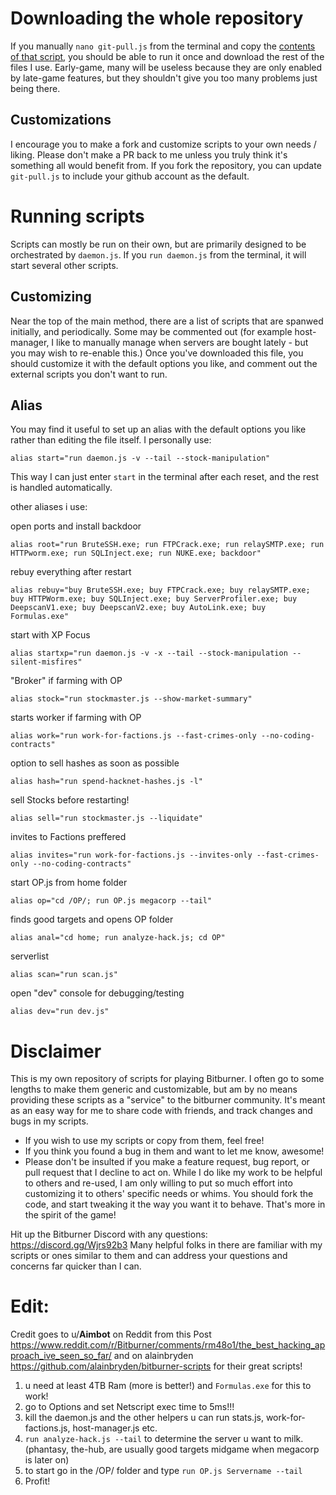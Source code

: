 # Downloading the whole repository

If you manually `nano git-pull.js` from the terminal and copy the [contents of that script](https://raw.githubusercontent.com/alainbryden/bitburner-scripts/main/git-pull.js), you should be able to run it once and download the rest of the files I use. Early-game, many will be useless because they are only enabled by late-game features, but they shouldn't give you too many problems just being there.

## Customizations

I encourage you to make a fork and customize scripts to your own needs / liking. Please don't make a PR back to me unless you truly think it's something all would benefit from. If you fork the repository, you can update `git-pull.js` to include your github account as the default.

# Running scripts

Scripts can mostly be run on their own, but are primarily designed to be orchestrated by `daemon.js`. If you `run daemon.js` from the terminal, it will start several other scripts.

## Customizing
Near the top of the main method, there are a list of scripts that are spanwed initially, and periodically. Some may be commented out (for example host-manager, I like to manually manage when servers are bought lately - but you may wish to re-enable this.) Once you've downloaded this file, you should customize it with the default options you like, and comment out the external scripts you don't want to run.

## Alias

You may find it useful to set up an alias with the default options you like rather than editing the file itself. I personally use:

`alias start="run daemon.js -v --tail --stock-manipulation"`

This way I can just enter `start` in the terminal after each reset, and the rest is handled automatically.

other aliases i use:

open ports and install backdoor

`alias root="run BruteSSH.exe; run FTPCrack.exe; run relaySMTP.exe; run HTTPworm.exe; run SQLInject.exe; run NUKE.exe; backdoor"`

rebuy everything after restart

`alias rebuy="buy BruteSSH.exe; buy FTPCrack.exe; buy relaySMTP.exe; buy HTTPWorm.exe; buy SQLInject.exe; buy ServerProfiler.exe; buy DeepscanV1.exe; buy DeepscanV2.exe; buy AutoLink.exe; buy Formulas.exe"`

start with XP Focus

`alias startxp="run daemon.js -v -x --tail --stock-manipulation --silent-misfires"`

"Broker" if farming with OP

`alias stock="run stockmaster.js --show-market-summary"`

starts worker if farming with OP

`alias work="run work-for-factions.js --fast-crimes-only --no-coding-contracts"`

option to sell hashes as soon as possible

`alias hash="run spend-hacknet-hashes.js -l"`

sell Stocks before restarting!

`alias sell="run stockmaster.js --liquidate"`

invites to Factions preffered

`alias invites="run work-for-factions.js --invites-only --fast-crimes-only --no-coding-contracts"`

start OP.js from home folder

`alias op="cd /OP/; run OP.js megacorp --tail"`

finds good targets and opens OP folder

`alias anal="cd home; run analyze-hack.js; cd OP"`

serverlist

`alias scan="run scan.js"`

open "dev" console for debugging/testing

`alias dev="run dev.js"`

# Disclaimer

This is my own repository of scripts for playing Bitburner.
I often go to some lengths to make them generic and customizable, but am by no means providing these scripts as a "service" to the bitburner community.
It's meant as an easy way for me to share code with friends, and track changes and bugs in my scripts.

- If you wish to use my scripts or copy from them, feel free!
- If you think you found a bug in them and want to let me know, awesome!
- Please don't be insulted if you make a feature request, bug report, or pull request that I decline to act on.
While I do like my work to be helpful to others and re-used, I am only willing to put so much effort into customizing it to others' specific needs or whims.
You should fork the code, and start tweaking it the way you want it to behave. That's more in the spirit of the game!

Hit up the Bitburner Discord with any questions: https://discord.gg/Wjrs92b3
Many helpful folks in there are familiar with my scripts or ones similar to them and can address your questions and concerns far quicker than I can.


# Edit:

Credit goes to u/__Aimbot__ on Reddit from this Post https://www.reddit.com/r/Bitburner/comments/rm48o1/the_best_hacking_approach_ive_seen_so_far/
and on alainbryden https://github.com/alainbryden/bitburner-scripts for their great scripts!

1. u need at least 4TB Ram (more is better!) and `Formulas.exe` for this to work!
2. go to Options and set Netscript exec time to 5ms!!!
3. kill the daemon.js and the other helpers u can run stats.js, work-for-factions.js, host-manager.js etc.
4. `run analyze-hack.js --tail` to determine the server u want to milk. (phantasy, the-hub, are usually good targets midgame when megacorp is later on)
5. to start go in the /OP/ folder and type `run OP.js Servername --tail`
6. Profit!
